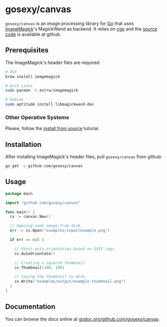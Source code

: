 # gosexy/canvas

`gosexy/canvas` is an image processing library for [Go][4] that uses
[ImageMagick][6]'s MagickWand as backend. It relies on [cgo][5] and
the [source code][7] is available at github.

## Prerequisites

The ImageMagick's header files are required.

```sh
# OSX
brew install imagemagick

# Arch Linux
sudo pacman -S extra/imagemagick

# Debian
sudo aptitude install libmagickwand-dev
```

### Other Operative Systems

Please, follow the [install from source][1] tutorial.

## Installation

After installing ImageMagick's header files, pull `gosexy/canvas` from github:

```sh
go get -u github.com/gosexy/canvas
```

## Usage

```go
package main

import "github.com/gosexy/canvas"

func main() {
  cv := canvas.New()

  // Opening some image from disk.
  err := cv.Open("examples/input/example.png")

  if err == nil {

    // Photo auto orientation based on EXIF tags.
    cv.AutoOrientate()

    // Creating a squared thumbnail
    cv.Thumbnail(100, 100)

    // Saving the thumbnail to disk.
    cv.Write("examples/output/example-thumbnail.png")
  }
}
```

## Documentation

You can browse the docs online at [godoc.org/github.com/gosexy/canvas][2].

[1]: http://www.imagemagick.org/script/magick-wand.php
[2]: http://www.imagemagick.org/script/install-source.php
[3]: http://godoc.org/github.com/gosexy/canvas
[4]: http://www.golang.org
[5]: http://golang.org/cmd/cgo/
[6]: http://www.imagemagick.org
[7]: http://github.com/gosexy/canvas
